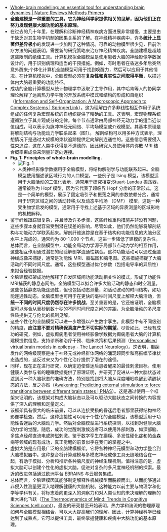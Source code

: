 - [Whole-brain modelling: an essential tool for understanding brain dynamics | Nature Reviews Methods Primers](https://www.nature.com/articles/s43586-024-00336-0)
- **全脑建模是一种重要的工具，它为神经科学家提供相关的见解，因为他们正在努力发现健康大脑功能的基本原理。**
- 在过去的几十年里，在理解和诊断神经精神疾病方面进展非常缓慢，主要是由于缺乏对其生物学机制的因果关系的了解。在神经精神疾病中，许多**统计上显著但差异极小**的发现进一步加剧了这种情况。可靠的动物模型很少见，目前治疗方法的问题表明，需要新的研究策略来治疗神经精神疾病。全脑建模是超越这些限制的绝佳工具。计算机模拟全脑模型是使用患者大脑的神经影像学数据设计的，用于识别病理和适当的干预措施。例如，有时患者在昏迷多年后突然意外醒来;个体化计算机全脑模型可用于找到唤醒力，然后可以应用于其他情况。在计算机模拟中，全脑模型必须在**复杂性和真实性之间取得平衡**，以描述体内大脑最重要的功能特征。
- 成功的全脑计算模型从统计物理学中汲取了主导作用，其中哈肯等人的协同学理论解释了远离热力学平衡的开放系统中模式和结构的形成和自组织（[Information and Self-Organization: A Macroscopic Approach to Complex Systems | SpringerLink](https://link.springer.com/book/10.1007/3-540-33023-2)）。这为理解由许多非线性相互作用子系统组成的任何复杂宏观系统的自组织提供了精确的工具。这表明，宏观物理系统遵循独立于其介观成分的定律。每个节点通常由局部神经元动力学的适当近似值组成，可以表示为脉冲神经元网络、平均场模型或介观模型。其基本原理是将解剖结构与功能动力学联系起来（图1）。 解剖结构可以用多种方式表示，理想情况下是通过大规模的束状追踪提供定向解剖连通性的。这些信息需要侵入性束追踪，这在人类中获得是不道德的，因此研究人员使用体内弥散 MRI 结合概率束成像来测量非定向连接。
- **Fig. 1: Principles of whole-brain modelling.**
	- ![Fig. 1](https://media.springernature.com/full/springer-static/image/art%3A10.1038%2Fs43586-024-00336-0/MediaObjects/43586_2024_336_Fig1_HTML.png)
	- 人类神经影像学数据用于全脑模型，将结构解剖学与功能联系起来。全脑模型使用描述该区域行为的人口模型。一些例子是 Ising 模型，该模型适用于大脑活动的二值化表示，通常用于研究相变;Stuart-Landau 振荡器，通常被称为 Hopf 模型，因为它代表了超临界 Hopf 分岔的正常形式，这是一个简单的模型，展示了固定吸引子和振荡之间的参数依赖分岔，通常用于研究区域之间的活动转移;以及动态平均场 （DMF） 模型，这是一种受生物学启发的模型，通常用于寻找上述基于区域的异质测量的区域影响的机械解释。
- 鉴于纤维跟踪很复杂，并且涉及许多步骤，这些纤维重构措施并非没有问题，这些步骤本身就容易受到潜在误差的影响。尽管如此，他们仍然能够将解剖结构与功能动力学联系起来。解剖纤维追踪是在基于结构和功能信息的大脑分区水平上完成的，通常约为 80-1,000 个节点，这进一步降低了建模的复杂性。总体而言，在全脑模型中，功能全局动力学源于局部节点动力学的相互作用，这些相互作用通过潜在的经验解剖学连通性耦合。这种功能活动可以通过全脑神经成像来捕捉，通常是功能性 MRI、脑磁图和脑电图。这些措施捕捉了大脑活动的不同时间尺度。通常，这些模型通过优化参数（包括电导率的异质性）来拟合经验数据。
- 全脑建模框架成功地解释了自发区域间功能活动相关性的模式，形成了功能性MRI捕获的静息态网络。全脑模型可以拟合许多大脑活动的静态和时空测量。这些包括静态功能连通性，但也包括动态测量，如活动波动的时间结构，如功能连通性动态。全脑模型也可用于在更快的毫秒时间尺度上解释大脑活动，但**统一不同的时间尺度仍然存在许多挑战**。至关重要的是，它还被证明，全脑模型可以弥合从毫秒到数十秒的不同时间尺度之间的差距，为全脑活动的多尺度性质提供无与伦比的机制见解。
- 这些个性化的全脑模型可以进一步增强以产生数字孪生。此模型中有不同级别的精度，**应注意不要对精确保真度产生不切实际的期望**。尽管如此，已经有成功的研究，例如，虚拟癫痫患者使用神经影像学数据为癫痫患者大脑的计算机建模提供信息，支持诊断和治疗干预、临床决策和后果预测（[Personalised virtual brain models in epilepsy - The Lancet Neurology](https://www.thelancet.com/journals/laneur/article/PIIS1474-4422(23)00008-X/abstract)）。这表明，癫痫发作的网络级观察是由于神经元或神经群体网络的涌现超同步和高振幅节律状态造成的，这反过来又为个性化治疗提供了潜在的途径。
- 同样，现在正在进行研究，以确定迫使昏迷后患者醒来的最佳刺激目标。使用健康人类参与者的睡眠数据提供了原理证明，并研究了促进从一种大脑状态过渡到另一种大脑状态的准确方法，特别是找到将大脑从深度睡眠唤醒到清醒状态的方法，反之亦然（[Awakening: Predicting external stimulation to force transitions between different brain states | PNAS](https://www.pnas.org/doi/abs/10.1073/pnas.1905534116)）。这是通过使用一个框架来证明的，该框架对构成大脑状态以及可以驱动大脑状态之间转换的内容提供了深入的理解和定量定义。
- 该框架具有很大的临床前景，可以从连接受损的昏迷后患者那里获得结构神经影像学检查。然后，这种连接性可以用于个性化的全脑模型，该模型适用于功能性昏迷后的大脑动力学。然后对全脑模型进行系统探测，以找到对健康大脑动力学的觉醒。随后，成功的觉醒刺激候选者可以使用外部刺激，如深部脑、多焦点经颅直流电或跨磁刺激。鉴于数字孪生在癫痫、多发性硬化症和帕金森病等领域的现有成功，真正觉醒的前景似乎在我们的掌握之中。
- 虚拟大脑是应用最广泛的全脑建模框架。它将各种神经元模型和动力学整合到大脑模拟器中。这种整合将计算建模与多模态神经成像工具无缝地结合在一起，有助于模拟、分析和推断各种脑尺度的神经生理机制。值得注意的是，虚拟大脑可以创建个性化的虚拟大脑，促进对复杂的多尺度神经机制的探索。最近的改进包括通过欧洲平台 EBRAINS 与云服务集成。
- 总体而言，全脑建模因其能够制定解释性机械模型而脱颖而出，从而能够通过非侵入性测量更深入地理解健康的大脑机制。这种能力以前主要与物理学和化学等学科有关，将标志着向更深入的洞察力和对人类认知的未决理解的理解的重大进化飞跃（[The Thermodynamics of Mind: Trends in Cognitive Sciences (cell.com)](https://www.cell.com/trends/cognitive-sciences/fulltext/S1364-6613(24)00075-5)）。最近的研究甚至开始表明，热力学和湍流的物理原理如何与全脑模型相结合，可以大大提高我们的理解。因此，计算神经科学已经达到了成熟点，它可以提供工具，最终掌握健康和疾病中大脑功能的基本原理。